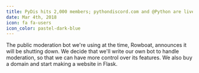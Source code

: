 ```yaml
---
title: PyDis hits 2,000 members; pythondiscord.com and @Python are live
date: Mar 4th, 2018
icon: fa fa-users
icon_color: pastel-dark-blue
---
```


The public moderation bot we're using at the time, Rowboat, announces it will be
shutting down. We decide that we'll write our own bot to handle moderation, so
that we can have more control over its features. We also buy a domain and start
making a website in Flask.
